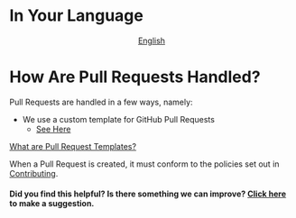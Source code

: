 # In Your Language

<p align="center">
  <a href="~GITHUB_URL~blob/master/docs/en-US/GITHUB_RELEASE.md"
    >English</a>
</p>

# How Are Pull Requests Handled?

Pull Requests are handled in a few ways, namely:

- We use a custom template for GitHub Pull Requests
  - [See Here](~GITHUB_URL~blob/master/.github/PULL_REQUEST_TEMPLATE.md)

[What are Pull Request Templates?](https://docs.github.com/en/communities/using-templates-to-encourage-useful-issues-and-pull-requests/about-issue-and-pull-request-templates)

When a Pull Request is created, it must conform to the policies set out in [Contributing](~GITHUB_URL~CONTRIBUTING.md).

#### Did you find this helpful? Is there something we can improve? [Click here](~GITHUB_URL~issues/new?assignees=&labels=&template=documentation.yml) to make a suggestion.
